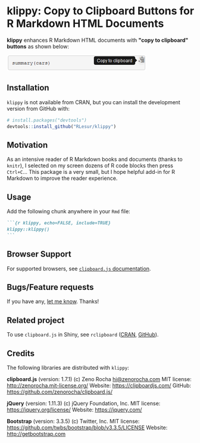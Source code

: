 
<!-- README.md is generated from README.Rmd. Please edit that file -->
klippy: Copy to Clipboard Buttons for R Markdown HTML Documents
===============================================================

**klippy** enhances R Markdown HTML documents with **"copy to clipboard" buttons** as shown below:

![](./inst/README_files/img/klippy.png)

Installation
------------

`klippy` is not available from CRAN, but you can install the development version from GitHub with:

``` r
# install.packages("devtools")
devtools::install_github("RLesur/klippy")
```

Motivation
----------

As an intensive reader of R Markdown books and documents (thanks to `knitr`), I selected on my screen dozens of R code blocks then press `Ctrl+C`...
This package is a very small, but I hope helpful add-in for R Markdown to improve the reader experience.

Usage
-----

Add the following chunk anywhere in your `Rmd` file:

```` markdown
```{r klippy, echo=FALSE, include=TRUE}
klippy::klippy()
```
````

Browser Support
---------------

For supported browsers, see [`clipboard.js` documentation](https://clipboardjs.com/#browser-support).

Bugs/Feature requests
---------------------

If you have any, [let me know](https://github.com/RLesur/klippy/issues). Thanks!

Related project
---------------

To use `clipboard.js` in Shiny, see `rclipboard` ([CRAN](https://cran.r-project.org/package=rclipboard), [GitHub](https://github.com/sbihorel/rclipboard)).

Credits
-------

The following libraries are distributed with `klippy`:

**clipboard.js** (version: 1.7.1) (c) Zeno Rocha <hi@zenorocha.com>
MIT license: <http://zenorocha.mit-license.org/>
Website: <https://clipboardjs.com/>
GitHub: <https://github.com/zenorocha/clipboard.js/>

**jQuery** (version: 1.11.3) (c) jQuery Foundation, Inc.
MIT license: <https://jquery.org/license/>
Website: <https://jquery.com/>

**Bootstrap** (version: 3.3.5) (c) Twitter, Inc.
MIT license: <https://github.com/twbs/bootstrap/blob/v3.3.5/LICENSE>
Website: <http://getbootstrap.com>
